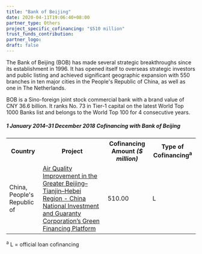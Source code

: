 ```yaml
---
title: "Bank of Beijing"
date: 2020-04-11T19:06:40+08:00
partner_type: Others
project_specific_cofinancing: "$510 million"
trust_funds_contribution: 
partner_logo:
draft: false
---
```


The Bank of Beijing (BOB) has made several strategic breakthroughs since its establishment in 1996. It has opened itself to overseas strategic investors and public listing and achieved significant geographic expansion with 550 branches in ten major cities in the People's Republic of China, as well as one in The Netherlands. 

BOB is a Sino-foreign joint stock commercial bank with a brand value of CNY 36.6 billion. It ranks No. 73 in Tier-1 capital on the latest World Top 1000 Banks list and belongs to the World Top 100 for 4 consecutive years. 

##### _1 January 2014–31 December 2018_ Cofinancing with Bank of Beijing

<table class="table">
<tr>
    <th>Country</th>
    <th>Project</th>
    <th>Cofinancing Amount <em>($ million)</em></th>
    <th>Type of Cofinancing<sup>a</sup></th>
</tr>
<tr>
    <td>China, People's Republic of</td>
    <td><a href="https://www.adb.org/projects/50096-002/main" target="_parent">Air Quality Improvement in the Greater Beijing–Tianjin–Hebei Region - China National Investment and Guaranty Corporation’s Green Financing Platform</a></td>
    <td>510.00 </td>
    <td>L</td>
</tr>

</table>

<p class="dr-footnote"><sup>a</sup> L = official loan cofinancing</p>

